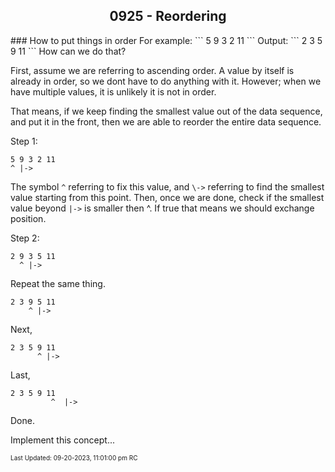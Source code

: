 <h2 align="center">0925 - Reordering</h2>
### How to put things in order
For example:
```
5 9 3 2 11
```
Output:
```
2 3 5 9 11
```
How can we do that?

First, assume we are referring to ascending order. A value by itself is already in order, so we dont have to do anything with it. However; when we have multiple values, it is unlikely it is not in order. 

That means, if we keep finding the smallest value out of the data sequence, and put it in the front, then we are able to reorder the entire data sequence.

Step 1: 
```
5 9 3 2 11
^ |->
```

The symbol ```^``` referring to fix this value, and ```\->``` referring to find the smallest value starting from this point. Then, once we are done, check if the smallest value beyond ```|->``` is smaller then ^. If true that means we should exchange position. 

Step 2:
```
2 9 3 5 11
  ^ |->
```
Repeat the same thing.
```
2 3 9 5 11
    ^ |->
```
Next,
```
2 3 5 9 11
      ^ |->
```
Last,
```
2 3 5 9 11
         ^  |-> 
```

Done.

Implement this concept... 

<font size = 1>Last Updated: 09-20-2023, 11:01:00 pm RC</font>
